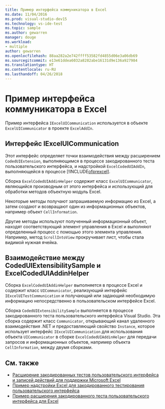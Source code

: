 ```yaml
---
title: Пример интерфейса коммуникатора в Excel
ms.date: 11/04/2016
ms.prod: visual-studio-dev15
ms.technology: vs-ide-test
ms.topic: sample
ms.author: gewarren
manager: douge
ms.workload:
- multiple
author: gewarren
ms.openlocfilehash: 88aa282a2e742ffff53582fd4855d06e3a06db69
ms.sourcegitcommit: e13e61ddea6032a8282abe16131d9e136a927984
ms.translationtype: HT
ms.contentlocale: ru-RU
ms.lasthandoff: 04/26/2018
---
```

# <a name="sample-excel-communicator-interface"></a>Пример интерфейса коммуникатора в Excel
Пример интерфейса `IExcelUICommunication` используется в объекте `ExcelUICommunicator` в проекте `ExcelAddIn`.

## <a name="iexceluicommunication-interface"></a>Интерфейс IExcelUICommunication
 Этот интерфейс определяет точки взаимодействия между расширением `CodedUIExtension`, выполняющимся в процессе закодированного теста пользовательского интерфейса, и надстройкой `ExcelCodedUIAddIn`, выполняющейся в процессе [!INCLUDE[ofprexcel](../test/includes/ofprexcel_md.md)].

 Сборка `ExcelCodedUIAddinHelper` содержит класс `ExcelUICommunicator`, являющийся производным от этого интерфейса и использующий для обработки методов объектную модуль Excel.

 Некоторые методы получают запрашиваемую информацию из Excel, а затем создают и возвращают один из информационных объектов, например объект `CellInformation`.

 Другие методы используют полученный информационный объект, находят соответствующий элемент управления в Excel и выполняют определенный процесс с помощью этого элемента управления. Например, метод `ScrollIntoView` прокручивает лист, чтобы стала видимой нужная ячейка.

## <a name="codeduiextensibilitysample-and-excelcodeduiaddinhelper-communication"></a>Взаимодействие между CodedUIExtensibilitySample и ExcelCodedUIAddinHelper
 Сборка `ExcelCodedUIAddinHelper` выполняется в процессе Excel и содержит класс `UICommunicator`, реализующий интерфейс `IExcelUITestCommunication` и получающий или задающий необходимую информацию непосредственно в пользовательском интерфейсе Excel.

 Сборка `CodedUIExtensibilitySample` выполняется в процессе закодированного теста пользовательского интерфейса Visual Studio. Эта сборка содержит класс `Communicator`, открывающий канал удаленного взаимодействия .NET и предоставляющий свойство `Instance`, которое использует интерфейс `IExcelUICommunication` для использования объекта `UICommunicator` в сборке `ExcelCodedUIAddinHelper` для передачи запросов и информационных объектов, например объекта `CellInformation`, между двумя сборками.

## <a name="see-also"></a>См. также

- [Расширение закодированных тестов пользовательского интерфейса и записей действий для поддержки Microsoft Excel](../test/extending-coded-ui-tests-and-action-recordings-to-support-microsoft-excel.md)
- [Пример надстройки Excel для закодированного тестирования пользовательского интерфейса](../test/sample-excel-add-in-for-coded-ui-testing.md)
- [Пример расширения закодированного теста пользовательского интерфейса для Excel](../test/sample-coded-ui-test-extension-for-excel.md)
